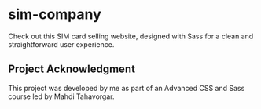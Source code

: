 # sim-company

Check out this SIM card selling website, designed with Sass for a clean and straightforward user experience.


## Project Acknowledgment

This project was developed by me as part of an Advanced CSS and Sass course led by Mahdi Tahavorgar.
